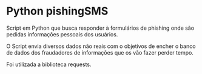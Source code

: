 # Python pishingSMS
Script em Python que busca responder à formulários de phishing onde são pedidas informações pessoais dos usuários. 

O Script envia diversos dados não reais com o objetivos de encher o banco de dados dos fraudadores de informações que os vão fazer perder tempo.

Foi utilizada a biblioteca requests.
